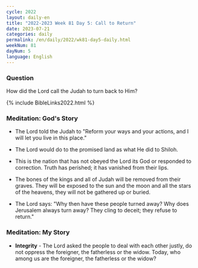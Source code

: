 ```yaml
---
cycle: 2022
layout: daily-en
title: "2022-2023 Week 81 Day 5: Call to Return"
date: 2023-07-21
categories: daily
permalink: /en/daily/2022/wk81-day5-daily.html
weekNum: 81
dayNum: 5
language: English
---
```


### Question     
How did the Lord call the Judah to turn back to Him?

{% include BibleLinks2022.html %} 

### Meditation: God's Story   
+ The Lord told the Judah to "Reform your ways and your actions, and I will let you live in this place." 

+ The Lord would do to the promised land as what He did to Shiloh. 

+ This is the nation that has not obeyed the Lord its God or responded to correction. Truth has perished; it has vanished from their lips. 

+ The bones of the kings and all of Judah will be removed from their graves. They will be exposed to the sun and the moon and all the stars of the heavens, they will not be gathered up or buried. 

+ The Lord says: "Why then have these people turned away? Why does Jerusalem always turn away? They cling to deceit; they refuse to return." 

### Meditation: My Story   
+ **Integrity** - The Lord asked the people to deal with each other justly, do not oppress the foreigner, the fatherless or the widow. Today, who among us are the foreigner, the fatherless or the widow? 
